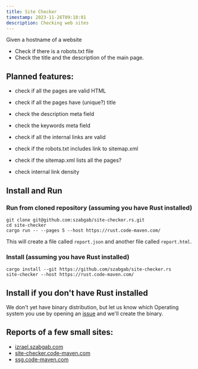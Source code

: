 ```yaml
---
title: Site Checker
timestamp: 2023-11-26T09:10:01
description: Checking web sites
---
```



Given a hostname of a website

* Check if there is a robots.txt file
* Check the title and the description of the main page.

## Planned features:

* check if all the pages are valid HTML
* check if all the pages have (unique?) title
* check the description meta field
* check the keywords meta field


* check if all the internal links are valid
* check if the robots.txt includes link to sitemap.xml
* check if the sitemap.xml lists all the pages?
* check internal link density


## Install and Run

### Run from cloned repository (assuming you have Rust installed)

```
git clone git@github.com:szabgab/site-checker.rs.git
cd site-checker
cargo run -- --pages 5 --host https://rust.code-maven.com/
```

This will create a file called `report.json` and another file called `report.html`.


### Install (assuming you have Rust installed)

```
cargo install --git https://github.com/szabgab/site-checker.rs
site-checker --host https://rust.code-maven.com/
```

## Install if you don't have Rust installed

We don't yet have binary distribution, but let us know which Operating system you use
by opening an [issue](https://github.com/szabgab/site-checker.rs/issues) and we'll
create the binary.


## Reports of a few small sites:

* [izrael.szabgab.com](/izrael.szabgab.com.html)
* [site-checker.code-maven.com](/site-checker.code-maven.com.html)
* [ssg.code-maven.com](/ssg.code-maven.com.html)

